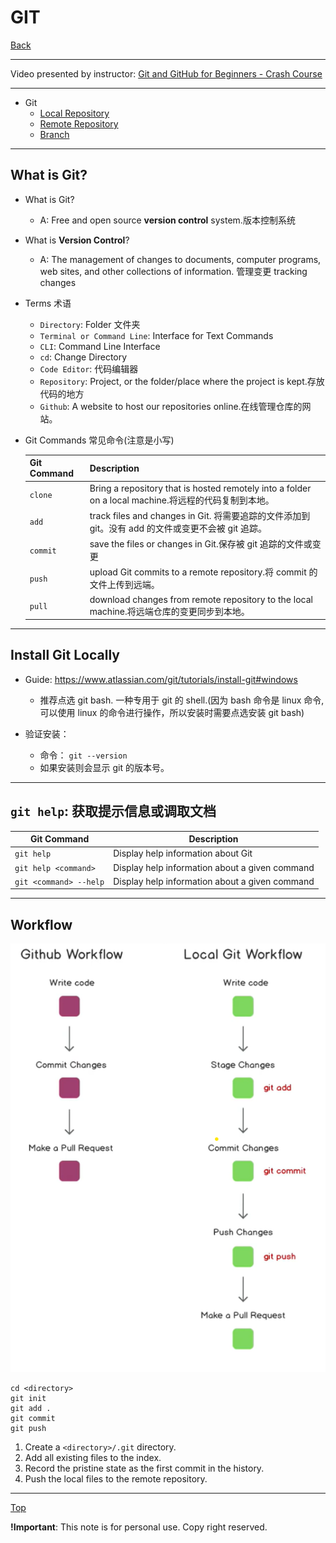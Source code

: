 # GIT

[Back](../index.md)

---

Video presented by instructor:
[Git and GitHub for Beginners - Crash Course](https://www.youtube.com/watch?v=RGOj5yH7evk)

---

- Git
  - [Local Repository](./local_repo.md)
  - [Remote Repository](./remote_repo.md)
  - [Branch](./branch.md)

---

## What is Git?

- What is Git?

  - A: Free and open source **version control** system.版本控制系统

- What is **Version Control**?

  - A: The management of changes to documents, computer programs, web sites, and other collections of information. 管理变更 tracking changes

- Terms 术语

  - `Directory`: Folder 文件夹
  - `Terminal or Command Line`: Interface for Text Commands
  - `CLI`: Command Line Interface
  - `cd`: Change Directory
  - `Code Editor`: 代码编辑器
  - `Repository`: Project, or the folder/place where the project is kept.存放代码的地方
  - `Github`: A website to host our repositories online.在线管理仓库的网站。

- Git Commands 常见命令(注意是小写)

  | Git Command | Description                                                                                          |
  | ----------- | ---------------------------------------------------------------------------------------------------- |
  | `clone`     | Bring a repository that is hosted remotely into a folder on a local machine.将远程的代码复制到本地。 |
  | `add`       | track files and changes in Git. 将需要追踪的文件添加到 git。没有 add 的文件或变更不会被 git 追踪。   |
  | `commit`    | save the files or changes in Git.保存被 git 追踪的文件或变更                                         |
  | `push`      | upload Git commits to a remote repository.将 commit 的文件上传到远端。                               |
  | `pull`      | download changes from remote repository to the local machine.将远端仓库的变更同步到本地。            |

---

## Install Git Locally

- Guide: https://www.atlassian.com/git/tutorials/install-git#windows

  - 推荐点选 git bash. 一种专用于 git 的 shell.(因为 bash 命令是 linux 命令, 可以使用 linux 的命令进行操作，所以安装时需要点选安装 git bash)

- 验证安装：
  - 命令： `git --version`
  - 如果安装则会显示 git 的版本号。

---

## `git help`: 获取提示信息或调取文档

| Git Command            | Description                                    |
| ---------------------- | ---------------------------------------------- |
| `git help`             | Display help information about Git             |
| `git help <command>`   | Display help information about a given command |
| `git <command> --help` | Display help information about a given command |

---

## Workflow

![workflow](./pic/git%20and%20github%20workflow.png)

```
cd <directory>
git init
git add .
git commit
git push
```

1. Create a `<directory>/.git` directory.
2. Add all existing files to the index.
3. Record the pristine state as the first commit in the history.
4. Push the local files to the remote repository.

---

[Top](#git)

**!Important**: This note is for personal use. Copy right reserved.
